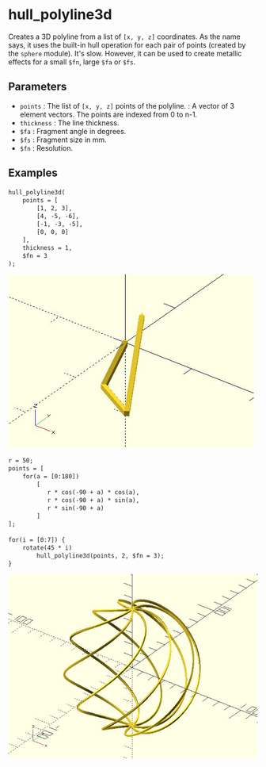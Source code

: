 # hull_polyline3d

Creates a 3D polyline from a list of `[x, y, z]` coordinates. As the name says, it uses the built-in hull operation for each pair of points (created by the `sphere` module). It's slow. However, it can be used to create metallic effects for a small `$fn`, large `$fa` or `$fs`.

## Parameters

- `points` : The list of `[x, y, z]` points of the polyline. : A vector of 3 element vectors. The points are indexed from 0 to n-1.
- `thickness` : The line thickness.
- `$fa` : Fragment angle in degrees.
- `$fs` : Fragment size in mm.
- `$fn` : Resolution.

## Examples

	hull_polyline3d(
	    points = [
	        [1, 2, 3], 
	        [4, -5, -6], 
	        [-1, -3, -5], 
	        [0, 0, 0]
	    ], 
	    thickness = 1, 
	    $fn = 3
	);

![polyline3d](images/lib-hull_polyline3d-1.JPG)

	r = 50;
	points = [
	    for(a = [0:180]) 
	        [
	           r * cos(-90 + a) * cos(a), 
	           r * cos(-90 + a) * sin(a), 
	           r * sin(-90 + a)
	        ]
	];
	
	for(i = [0:7]) {
	    rotate(45 * i) 
	        hull_polyline3d(points, 2, $fn = 3);
	}

![polyline3d](images/lib-hull_polyline3d-2.JPG)
